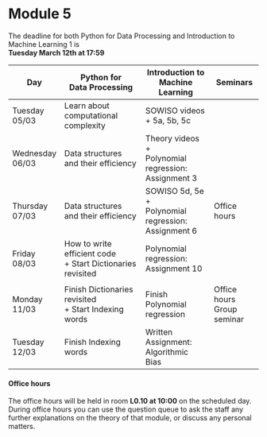 
# Module 5

The deadline for both Python for Data Processing and Introduction to Machine Learning 1 is<br>**Tuesday March 12th at 17:59**

| Day                | Python for<br>Data Processing        | Introduction to<br>Machine Learning     | Seminars                                    |
|--------------------|--------------------------------------|-----------------------------------------|---------------------------------------------|
| Tuesday<br>05/03   | Learn about computational complexity | SOWISO videos + 5a, 5b, 5c              |                                             |
| Wednesday<br>06/03 | Data structures and their efficiency | Theory videos +<br>Polynomial regression:<br>Assignment 3  |                          |
| Thursday<br>07/03  | Data structures and their efficiency | SOWISO 5d, 5e +<br>Polynomial regression:<br>Assignment 6  | Office hours             |
| Friday<br>08/03    | How to write efficient code<br>+ Start Dictionaries revisited | Polynomial regression:<br>Assignment 10 |                    |
|                    |                                                               |                                         |                    |
| Monday<br>11/03    | Finish Dictionaries revisited<br>+ Start Indexing words | Finish Polynomial regression | Office hours<br>Group seminar       |
| Tuesday<br>12/03   | Finish Indexing words                | Written Assignment:<br>Algorithmic Bias    |                                          |



#### Office hours

The office hours will be held in room **L0.10 at 10:00** on the scheduled day. During office hours you can use the question queue to ask the staff any further explanations on the theory of that module, or discuss any personal matters.

